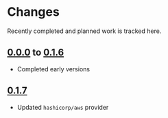 # Changes
Recently completed and planned work is tracked here.

## [0.0.0](.) to [0.1.6](.)
- Completed early versions

## [0.1.7](.)
- Updated `hashicorp/aws` provider
